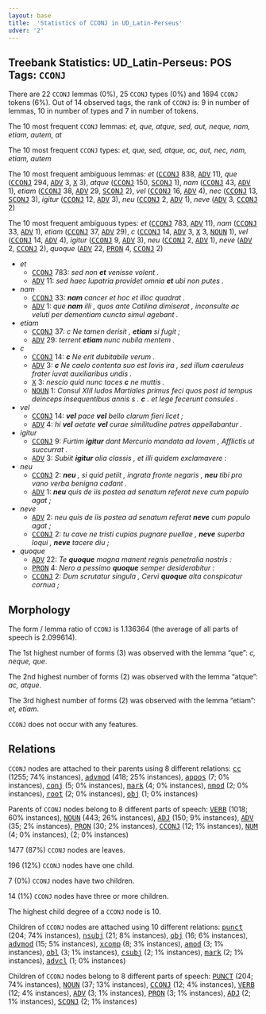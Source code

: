 ```yaml
---
layout: base
title:  'Statistics of CCONJ in UD_Latin-Perseus'
udver: '2'
---
```


## Treebank Statistics: UD_Latin-Perseus: POS Tags: `CCONJ`

There are 22 `CCONJ` lemmas (0%), 25 `CCONJ` types (0%) and 1694 `CCONJ` tokens (6%).
Out of 14 observed tags, the rank of `CCONJ` is: 9 in number of lemmas, 10 in number of types and 7 in number of tokens.

The 10 most frequent `CCONJ` lemmas: <em>et, que, atque, sed, aut, neque, nam, etiam, autem, at</em>

The 10 most frequent `CCONJ` types:  <em>et, que, sed, atque, ac, aut, nec, nam, etiam, autem</em>

The 10 most frequent ambiguous lemmas: <em>et</em> (<tt><a href="la_perseus-pos-CCONJ.html">CCONJ</a></tt> 838, <tt><a href="la_perseus-pos-ADV.html">ADV</a></tt> 11), <em>que</em> (<tt><a href="la_perseus-pos-CCONJ.html">CCONJ</a></tt> 294, <tt><a href="la_perseus-pos-ADV.html">ADV</a></tt> 3, <tt><a href="la_perseus-pos-X.html">X</a></tt> 3), <em>atque</em> (<tt><a href="la_perseus-pos-CCONJ.html">CCONJ</a></tt> 150, <tt><a href="la_perseus-pos-SCONJ.html">SCONJ</a></tt> 1), <em>nam</em> (<tt><a href="la_perseus-pos-CCONJ.html">CCONJ</a></tt> 43, <tt><a href="la_perseus-pos-ADV.html">ADV</a></tt> 1), <em>etiam</em> (<tt><a href="la_perseus-pos-CCONJ.html">CCONJ</a></tt> 38, <tt><a href="la_perseus-pos-ADV.html">ADV</a></tt> 29, <tt><a href="la_perseus-pos-SCONJ.html">SCONJ</a></tt> 2), <em>vel</em> (<tt><a href="la_perseus-pos-CCONJ.html">CCONJ</a></tt> 16, <tt><a href="la_perseus-pos-ADV.html">ADV</a></tt> 4), <em>nec</em> (<tt><a href="la_perseus-pos-CCONJ.html">CCONJ</a></tt> 13, <tt><a href="la_perseus-pos-SCONJ.html">SCONJ</a></tt> 3), <em>igitur</em> (<tt><a href="la_perseus-pos-CCONJ.html">CCONJ</a></tt> 12, <tt><a href="la_perseus-pos-ADV.html">ADV</a></tt> 3), <em>neu</em> (<tt><a href="la_perseus-pos-CCONJ.html">CCONJ</a></tt> 2, <tt><a href="la_perseus-pos-ADV.html">ADV</a></tt> 1), <em>neve</em> (<tt><a href="la_perseus-pos-ADV.html">ADV</a></tt> 3, <tt><a href="la_perseus-pos-CCONJ.html">CCONJ</a></tt> 2)

The 10 most frequent ambiguous types:  <em>et</em> (<tt><a href="la_perseus-pos-CCONJ.html">CCONJ</a></tt> 783, <tt><a href="la_perseus-pos-ADV.html">ADV</a></tt> 11), <em>nam</em> (<tt><a href="la_perseus-pos-CCONJ.html">CCONJ</a></tt> 33, <tt><a href="la_perseus-pos-ADV.html">ADV</a></tt> 1), <em>etiam</em> (<tt><a href="la_perseus-pos-CCONJ.html">CCONJ</a></tt> 37, <tt><a href="la_perseus-pos-ADV.html">ADV</a></tt> 29), <em>c</em> (<tt><a href="la_perseus-pos-CCONJ.html">CCONJ</a></tt> 14, <tt><a href="la_perseus-pos-ADV.html">ADV</a></tt> 3, <tt><a href="la_perseus-pos-X.html">X</a></tt> 3, <tt><a href="la_perseus-pos-NOUN.html">NOUN</a></tt> 1), <em>vel</em> (<tt><a href="la_perseus-pos-CCONJ.html">CCONJ</a></tt> 14, <tt><a href="la_perseus-pos-ADV.html">ADV</a></tt> 4), <em>igitur</em> (<tt><a href="la_perseus-pos-CCONJ.html">CCONJ</a></tt> 9, <tt><a href="la_perseus-pos-ADV.html">ADV</a></tt> 3), <em>neu</em> (<tt><a href="la_perseus-pos-CCONJ.html">CCONJ</a></tt> 2, <tt><a href="la_perseus-pos-ADV.html">ADV</a></tt> 1), <em>neve</em> (<tt><a href="la_perseus-pos-ADV.html">ADV</a></tt> 2, <tt><a href="la_perseus-pos-CCONJ.html">CCONJ</a></tt> 2), <em>quoque</em> (<tt><a href="la_perseus-pos-ADV.html">ADV</a></tt> 22, <tt><a href="la_perseus-pos-PRON.html">PRON</a></tt> 4, <tt><a href="la_perseus-pos-CCONJ.html">CCONJ</a></tt> 2)


* <em>et</em>
  * <tt><a href="la_perseus-pos-CCONJ.html">CCONJ</a></tt> 783: <em>sed non <b>et</b> venisse volent .</em>
  * <tt><a href="la_perseus-pos-ADV.html">ADV</a></tt> 11: <em>sed haec lupatria providet omnia <b>et</b> ubi non putes .</em>
* <em>nam</em>
  * <tt><a href="la_perseus-pos-CCONJ.html">CCONJ</a></tt> 33: <em><b>nam</b> cancer et hoc et illoc quadrat .</em>
  * <tt><a href="la_perseus-pos-ADV.html">ADV</a></tt> 1: <em>que <b>nam</b> illi , quos ante Catilina dimiserat , inconsulte ac veluti per dementiam cuncta simul agebant .</em>
* <em>etiam</em>
  * <tt><a href="la_perseus-pos-CCONJ.html">CCONJ</a></tt> 37: <em>c Ne tamen derisit , <b>etiam</b> si fugit ;</em>
  * <tt><a href="la_perseus-pos-ADV.html">ADV</a></tt> 29: <em>terrent <b>etiam</b> nunc nubila mentem .</em>
* <em>c</em>
  * <tt><a href="la_perseus-pos-CCONJ.html">CCONJ</a></tt> 14: <em><b>c</b> Ne erit dubitabile verum .</em>
  * <tt><a href="la_perseus-pos-ADV.html">ADV</a></tt> 3: <em><b>c</b> Ne caelo contenta suo est Iovis ira , sed illum caeruleus frater iuvat auxiliaribus undis .</em>
  * <tt><a href="la_perseus-pos-X.html">X</a></tt> 3: <em>nescio quid nunc taces <b>c</b> ne muttis .</em>
  * <tt><a href="la_perseus-pos-NOUN.html">NOUN</a></tt> 1: <em>Consul XIII ludos Martiales primus feci quos post id tempus deinceps insequentibus annis s . <b>c</b> . et lege fecerunt consules .</em>
* <em>vel</em>
  * <tt><a href="la_perseus-pos-CCONJ.html">CCONJ</a></tt> 14: <em><b>vel</b> pace <b>vel</b> bello clarum fieri licet ;</em>
  * <tt><a href="la_perseus-pos-ADV.html">ADV</a></tt> 4: <em>hi <b>vel</b> aetate <b>vel</b> curae similitudine patres appellabantur .</em>
* <em>igitur</em>
  * <tt><a href="la_perseus-pos-CCONJ.html">CCONJ</a></tt> 9: <em>Furtim <b>igitur</b> dant Mercurio mandata ad Iovem , Afflictis ut succurrat .</em>
  * <tt><a href="la_perseus-pos-ADV.html">ADV</a></tt> 3: <em>Subiit <b>igitur</b> alia classis , et illi quidem exclamavere :</em>
* <em>neu</em>
  * <tt><a href="la_perseus-pos-CCONJ.html">CCONJ</a></tt> 2: <em><b>neu</b> , si quid petiit , ingrata fronte negaris , <b>neu</b> tibi pro vano verba benigna cadant .</em>
  * <tt><a href="la_perseus-pos-ADV.html">ADV</a></tt> 1: <em><b>neu</b> quis de iis postea ad senatum referat neve cum populo agat ;</em>
* <em>neve</em>
  * <tt><a href="la_perseus-pos-ADV.html">ADV</a></tt> 2: <em>neu quis de iis postea ad senatum referat <b>neve</b> cum populo agat ;</em>
  * <tt><a href="la_perseus-pos-CCONJ.html">CCONJ</a></tt> 2: <em>tu cave ne tristi cupias pugnare puellae , <b>neve</b> superba loqui , <b>neve</b> tacere diu ;</em>
* <em>quoque</em>
  * <tt><a href="la_perseus-pos-ADV.html">ADV</a></tt> 22: <em>Te <b>quoque</b> magna manent regnis penetralia nostris :</em>
  * <tt><a href="la_perseus-pos-PRON.html">PRON</a></tt> 4: <em>Nero a pessimo <b>quoque</b> semper desiderabitur :</em>
  * <tt><a href="la_perseus-pos-CCONJ.html">CCONJ</a></tt> 2: <em>Dum scrutatur singula , Cervi <b>quoque</b> alta conspicatur cornua ;</em>

## Morphology

The form / lemma ratio of `CCONJ` is 1.136364 (the average of all parts of speech is 2.099614).

The 1st highest number of forms (3) was observed with the lemma “que”: <em>c, neque, que</em>.

The 2nd highest number of forms (2) was observed with the lemma “atque”: <em>ac, atque</em>.

The 3rd highest number of forms (2) was observed with the lemma “etiam”: <em>et, etiam</em>.

`CCONJ` does not occur with any features.


## Relations

`CCONJ` nodes are attached to their parents using 8 different relations: <tt><a href="la_perseus-dep-cc.html">cc</a></tt> (1255; 74% instances), <tt><a href="la_perseus-dep-advmod.html">advmod</a></tt> (418; 25% instances), <tt><a href="la_perseus-dep-appos.html">appos</a></tt> (7; 0% instances), <tt><a href="la_perseus-dep-conj.html">conj</a></tt> (5; 0% instances), <tt><a href="la_perseus-dep-mark.html">mark</a></tt> (4; 0% instances), <tt><a href="la_perseus-dep-nmod.html">nmod</a></tt> (2; 0% instances), <tt><a href="la_perseus-dep-root.html">root</a></tt> (2; 0% instances), <tt><a href="la_perseus-dep-obj.html">obj</a></tt> (1; 0% instances)

Parents of `CCONJ` nodes belong to 8 different parts of speech: <tt><a href="la_perseus-pos-VERB.html">VERB</a></tt> (1018; 60% instances), <tt><a href="la_perseus-pos-NOUN.html">NOUN</a></tt> (443; 26% instances), <tt><a href="la_perseus-pos-ADJ.html">ADJ</a></tt> (150; 9% instances), <tt><a href="la_perseus-pos-ADV.html">ADV</a></tt> (35; 2% instances), <tt><a href="la_perseus-pos-PRON.html">PRON</a></tt> (30; 2% instances), <tt><a href="la_perseus-pos-CCONJ.html">CCONJ</a></tt> (12; 1% instances), <tt><a href="la_perseus-pos-NUM.html">NUM</a></tt> (4; 0% instances),  (2; 0% instances)

1477 (87%) `CCONJ` nodes are leaves.

196 (12%) `CCONJ` nodes have one child.

7 (0%) `CCONJ` nodes have two children.

14 (1%) `CCONJ` nodes have three or more children.

The highest child degree of a `CCONJ` node is 10.

Children of `CCONJ` nodes are attached using 10 different relations: <tt><a href="la_perseus-dep-punct.html">punct</a></tt> (204; 74% instances), <tt><a href="la_perseus-dep-nsubj.html">nsubj</a></tt> (21; 8% instances), <tt><a href="la_perseus-dep-obj.html">obj</a></tt> (16; 6% instances), <tt><a href="la_perseus-dep-advmod.html">advmod</a></tt> (15; 5% instances), <tt><a href="la_perseus-dep-xcomp.html">xcomp</a></tt> (8; 3% instances), <tt><a href="la_perseus-dep-amod.html">amod</a></tt> (3; 1% instances), <tt><a href="la_perseus-dep-obl.html">obl</a></tt> (3; 1% instances), <tt><a href="la_perseus-dep-csubj.html">csubj</a></tt> (2; 1% instances), <tt><a href="la_perseus-dep-mark.html">mark</a></tt> (2; 1% instances), <tt><a href="la_perseus-dep-advcl.html">advcl</a></tt> (1; 0% instances)

Children of `CCONJ` nodes belong to 8 different parts of speech: <tt><a href="la_perseus-pos-PUNCT.html">PUNCT</a></tt> (204; 74% instances), <tt><a href="la_perseus-pos-NOUN.html">NOUN</a></tt> (37; 13% instances), <tt><a href="la_perseus-pos-CCONJ.html">CCONJ</a></tt> (12; 4% instances), <tt><a href="la_perseus-pos-VERB.html">VERB</a></tt> (12; 4% instances), <tt><a href="la_perseus-pos-ADV.html">ADV</a></tt> (3; 1% instances), <tt><a href="la_perseus-pos-PRON.html">PRON</a></tt> (3; 1% instances), <tt><a href="la_perseus-pos-ADJ.html">ADJ</a></tt> (2; 1% instances), <tt><a href="la_perseus-pos-SCONJ.html">SCONJ</a></tt> (2; 1% instances)

